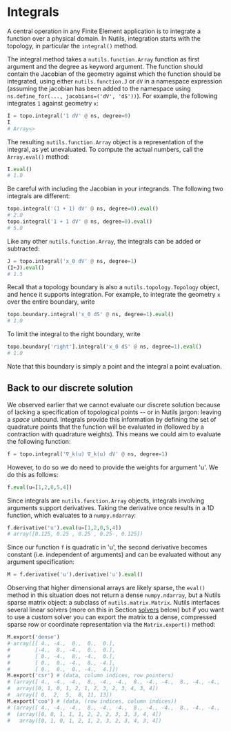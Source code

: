 # Integrals

A central operation in any Finite Element application is to integrate a
function over a physical domain. In Nutils, integration starts with the
topology, in particular the `integral()` method.

The integral method takes a `nutils.function.Array` function as first argument
and the degree as keyword argument. The function should contain the Jacobian of
the geometry against which the function should be integrated, using either
`nutils.function.J` or `dV` in a namespace expression (assuming the jacobian
has been added to the namespace using `ns.define_for(..., jacobians=('dV',
'dS'))`). For example, the following integrates `1` against geometry `x`:

```python
I = topo.integral('1 dV' @ ns, degree=0)
I
# Array<>
```

The resulting `nutils.function.Array` object is a representation of the
integral, as yet unevaluated. To compute the actual numbers, call the
`Array.eval()` method:

```python
I.eval()
# 1.0
```

Be careful with including the Jacobian in your integrands.  The following two
integrals are different:

```python
topo.integral('(1 + 1) dV' @ ns, degree=0).eval()
# 2.0
topo.integral('1 + 1 dV' @ ns, degree=0).eval()
# 5.0
```

Like any other `nutils.function.Array`, the integrals can be added or
subtracted:

```python
J = topo.integral('x_0 dV' @ ns, degree=1)
(I+J).eval()
# 1.5
```

Recall that a topology boundary is also a `nutils.topology.Topology` object,
and hence it supports integration.  For example, to integrate the geometry `x`
over the entire boundary, write

```python
topo.boundary.integral('x_0 dS' @ ns, degree=1).eval()
# 1.0
```

To limit the integral to the right boundary, write

```python
topo.boundary['right'].integral('x_0 dS' @ ns, degree=1).eval()
# 1.0
```
Note that this boundary is simply a point and the integral a point evaluation.

## Back to our discrete solution

We observed earlier that we cannot evaluate our discrete solution because of
lacking a specification of topological points -- or in Nutils jargon: leaving a
*space* unbound. Integrals provide this information by defining the set of
quadrature points that the function will be evaluated in (followed by a
contraction with quadrature weights). This means we could aim to evaluate the
following function:
```python
f = topo.integral('∇_k(u) ∇_k(u) dV' @ ns, degree=1)
```
However, to do so we do need to provide the weights for argument 'u'. We do
this as follows:
```python
f.eval(u=[1,2,0,5,4])
```
Since integrals are `nutils.function.Array` objects, integrals involving
arguments support derivatives. Taking the derivative once results in a 1D
function, which evaluates to a `numpy.ndarray`:
```python
f.derivative('u').eval(u=[1,2,0,5,4])
# array([0.125, 0.25 , 0.25 , 0.25 , 0.125])
```
Since our function `f` is quadratic in 'u', the second derivative becomes
constant (i.e. independent of arguments) and can be evaluated without any
argument specification:
```python
M = f.derivative('u').derivative('u').eval()
```
Observing that higher dimensional arrays are likely sparse, the `eval()`
method in this situation does not return a dense `numpy.ndarray`, but a Nutils
sparse matrix object: a subclass of `nutils.matrix.Matrix`. Nutils interfaces
several linear solvers (more on this in Section [solvers](tutorial-solvers.md)
below) but if you want to use a custom solver you can export the matrix to a
dense, compressed sparse row or coordinate representation via the
`Matrix.export()` method:
```python
M.export('dense')
# array([[ 4., -4.,  0.,  0.,  0.],
#        [-4.,  8., -4.,  0.,  0.],
#        [ 0., -4.,  8., -4.,  0.],
#        [ 0.,  0., -4.,  8., -4.],
#        [ 0.,  0.,  0., -4.,  4.]])
M.export('csr') # (data, column indices, row pointers)
# (array([ 4., -4., -4.,  8., -4., -4.,  8., -4., -4.,  8., -4., -4.,  4.])
#  array([0, 1, 0, 1, 2, 1, 2, 3, 2, 3, 4, 3, 4])
#  array([ 0,  2,  5,  8, 11, 13])
M.export('coo') # (data, (row indices, column indices))
# (array([ 4., -4., -4.,  8., -4., -4.,  8., -4., -4.,  8., -4., -4.,  4.])
#  (array([0, 0, 1, 1, 1, 2, 2, 2, 3, 3, 3, 4, 4])
#   array([0, 1, 0, 1, 2, 1, 2, 3, 2, 3, 4, 3, 4])
```
